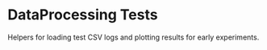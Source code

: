 # DataProcessing Tests

Helpers for loading test CSV logs and plotting results for early experiments.
